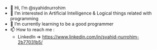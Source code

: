 - 👋 Hi, I’m @syahidnurrohim
- 👀 I’m interested in Artificial Intelligence & Logical things related with programming
- 🌱 I’m currently learning to be a good programmer
- 📫 How to reach me :
  - LinkedIn => https://www.linkedin.com/in/syahid-nurrohim-2b77031b5/

<!---
syahidnurrohim/syahidnurrohim is a ✨ special ✨ repository because its `README.md` (this file) appears on your GitHub profile.
You can click the Preview link to take a look at your changes.
--->
